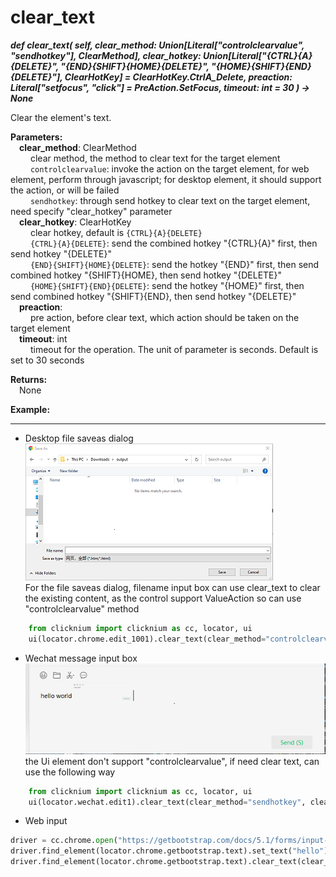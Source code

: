 # clear_text
***def clear_text(
        self,
        clear_method: Union[Literal["controlclearvalue", "sendhotkey"], ClearMethod],
        clear_hotkey: Union[Literal["{CTRL}{A}{DELETE}", "{END}{SHIFT}{HOME}{DELETE}", "{HOME}{SHIFT}{END}{DELETE}"], ClearHotKey] = ClearHotKey.CtrlA_Delete,
        preaction: Literal["setfocus", "click"] = PreAction.SetFocus,
        timeout: int = 30
    ) -> None***  

Clear the element's text.

**Parameters:**  
     &emsp;**clear_method**: ClearMethod  
        &emsp;&emsp; clear method, the method to clear text for the target element  
        &emsp;&emsp; `controlclearvalue`: invoke the action on the target element, for web element, perform through javascript; for desktop element, it should support the action, or will be failed    
        &emsp;&emsp; `sendhotkey`:  through send hotkey to clear text on the target element, need specify "clear_hotkey" parameter  
    &emsp;**clear_hotkey**: ClearHotKey  
        &emsp;&emsp; clear hotkey, default is `{CTRL}{A}{DELETE}`  
        &emsp;&emsp; `{CTRL}{A}{DELETE}`: send the combined hotkey "{CTRL}{A}" first, then send hotkey "{DELETE}"  
        &emsp;&emsp; `{END}{SHIFT}{HOME}{DELETE}`: send the hotkey "{END}" first, then send combined hotkey "{SHIFT}{HOME}, then send hotkey "{DELETE}"  
        &emsp;&emsp; `{HOME}{SHIFT}{END}{DELETE}`: send the hotkey "{HOME}" first, then send combined hotkey "{SHIFT}{END}, then send hotkey "{DELETE}"  
    &emsp;**preaction**:  
        &emsp;&emsp; pre action, before clear text, which action should be taken on the target element   
    &emsp;**timeout**: int  
        &emsp;&emsp; timeout for the operation. The unit of parameter is seconds. Default is set to 30 seconds  

**Returns:**  
    &emsp;None

**Example:**
***
- Desktop file saveas dialog   
![sample1](../../../img/clear_text_sample1.png)  
For the file saveas dialog, filename input box can use clear_text to clear the existing content,
as the control support ValueAction so can use "controlclearvalue" method


```python
    from clicknium import clicknium as cc, locator, ui  
    ui(locator.chrome.edit_1001).clear_text(clear_method="controlclearvalue")
```

- Wechat message input box  
![sample1](../../../img/clear_text_sample2.png)  
the Ui element don't support "controlclearvalue", if need clear text, can use the following way  

```python
    from clicknium import clicknium as cc, locator, ui  
    ui(locator.wechat.edit1).clear_text(clear_method="sendhotkey", clear_hotkey="{CTRL}{A}{DELETE}", preaction="click")

```

- Web input
```python
driver = cc.chrome.open("https://getbootstrap.com/docs/5.1/forms/input-group/")
driver.find_element(locator.chrome.getbootstrap.text).set_text("hello")
driver.find_element(locator.chrome.getbootstrap.text).clear_text(clear_method=ClearMethod.ControlClearValue)

```